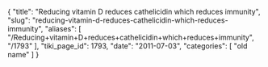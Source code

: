 {
  "title": "Reducing vitamin D reduces cathelicidin which reduces immunity",
  "slug": "reducing-vitamin-d-reduces-cathelicidin-which-reduces-immunity",
  "aliases": [
    "/Reducing+vitamin+D+reduces+cathelicidin+which+reduces+immunity",
    "/1793"
  ],
  "tiki_page_id": 1793,
  "date": "2011-07-03",
  "categories": [
    "old name"
  ]
}

